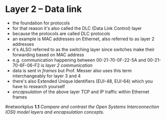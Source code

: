 # Layer 2 – Data link

- the foundation for protocols
- for that reason it's also called the DLC (Data Link Control) layer
- because the protocols are called DLC protocols
- an example is MAC addresses on Ethernet, also referred to as layer 2 addresses
- it's ALSO referred to as the switching layer since switches make their forwarding based on MAC address
- e.g. communication happening between 00-21-70-0F-22-5A and 00-21-70-6F-06-F2 is *layer 2 communication*
- data is sent in *frames* but Prof. Messer also uses this term interchangeably for layer 3 and 4
- there's also Extended Unique Identifiers (EUI-48, EUI-64) which you have to research yourself
- *encapsulation* of the above layer TCP and IP traffic within Ethernet frames

#networkplus **1.1** *Compare and contrast the Open Systems Interconnection (OSI) model layers and encapsulation concepts.*
